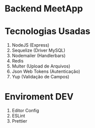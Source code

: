 # Backend MeetApp

# Tecnologias Usadas

1. NodeJS (Express)
2. Sequelize (Driver MySQL)
3. Nodemailer (Handlerbars)
4. Redis
5. Multer (Upload de Arquivos)
6. Json Web Tokens (Autenticação)
7. Yup (Validação de Campos)

# Enviroment DEV
1. Editor Config
2. ESLint
3. Prettier

